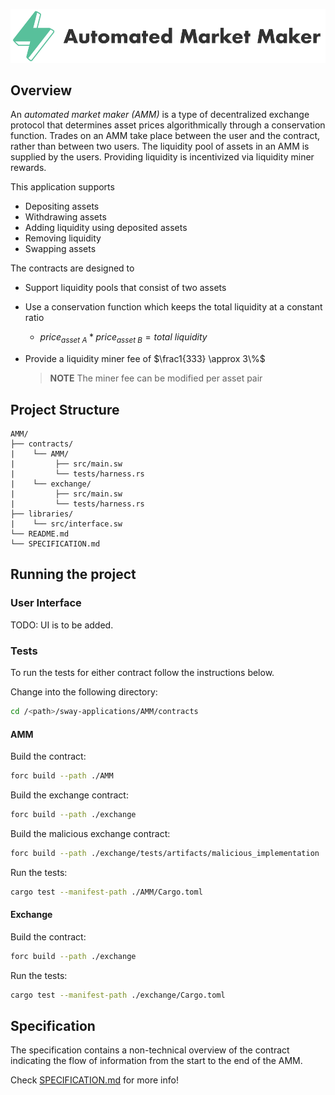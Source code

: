 <p align="center">
    <picture>
        <source media="(prefers-color-scheme: dark)" srcset=".docs/amm_logo-dark_theme.png">
        <img alt="automated market maker logo" width="600px" src=".docs/amm_logo-light_theme.png">
    </picture>
</p>

## Overview

An *automated market maker (AMM)* is a type of decentralized exchange protocol that determines asset prices algorithmically through a conservation function. Trades on an AMM take place between the user and the contract, rather than between two users. The liquidity pool of assets in an AMM is supplied by the users. Providing liquidity is incentivized via liquidity miner rewards. 

This application supports
- Depositing assets
- Withdrawing assets
- Adding liquidity using deposited assets
- Removing liquidity
- Swapping assets

The contracts are designed to
- Support liquidity pools that consist of two assets
- Use a conservation function which keeps the total liquidity at a constant ratio
    - $price_{asset\ A} * price_{asset\ B} = total\ liquidity$
- Provide a liquidity miner fee of $\frac1{333} \approx 3\%$

	> **NOTE** The miner fee can be modified per asset pair

## Project Structure

```
AMM/
├── contracts/
|    └── AMM/
|         ├── src/main.sw
|         └── tests/harness.rs
|    └── exchange/
|         ├── src/main.sw
|         └── tests/harness.rs
├── libraries/
|    └── src/interface.sw
└── README.md
└── SPECIFICATION.md
```

## Running the project

### User Interface

TODO: UI is to be added.

### Tests

To run the tests for either contract follow the instructions below.

Change into the following directory:

```bash
cd /<path>/sway-applications/AMM/contracts
```

#### AMM

Build the contract:

```bash
forc build --path ./AMM
```

Build the exchange contract:

```bash
forc build --path ./exchange
```

Build the malicious exchange contract:

```bash
forc build --path ./exchange/tests/artifacts/malicious_implementation
```

Run the tests:

```bash
cargo test --manifest-path ./AMM/Cargo.toml
```

#### Exchange

Build the contract:

```bash
forc build --path ./exchange
```

Run the tests:

```bash
cargo test --manifest-path ./exchange/Cargo.toml
```

## Specification

The specification contains a non-technical overview of the contract indicating the flow of information from the start to the end of the AMM.

Check [SPECIFICATION.md](./SPECIFICATION.md) for more info!
